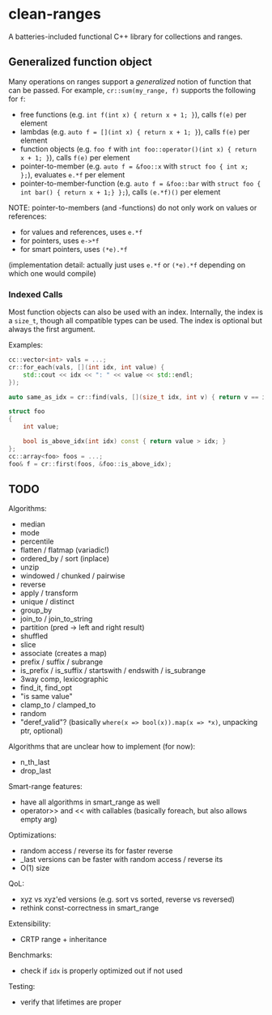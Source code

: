 # clean-ranges

A batteries-included functional C++ library for collections and ranges.


## Generalized function object

Many operations on ranges support a _generalized_ notion of function that can be passed.
For example, `cr::sum(my_range, f)` supports the following for `f`:

* free functions (e.g. `int f(int x) { return x + 1; }`), calls `f(e)` per element
* lambdas (e.g. `auto f = [](int x) { return x + 1; }`), calls `f(e)` per element
* function objects (e.g. `foo f` with `int foo::operator()(int x) { return x + 1; }`), calls `f(e)` per element
* pointer-to-member (e.g. `auto f = &foo::x` with `struct foo { int x; };`), evaluates `e.*f` per element
* pointer-to-member-function (e.g. `auto f = &foo::bar` with `struct foo { int bar() { return x + 1;} };`), calls `(e.*f)()` per element

NOTE: pointer-to-members (and -functions) do not only work on values or references:

* for values and references, uses `e.*f`
* for pointers, uses `e->*f`
* for smart pointers, uses `(*e).*f`

(implementation detail: actually just uses `e.*f` or `(*e).*f` depending on which one would compile)

### Indexed Calls

Most function objects can also be used with an index.
Internally, the index is a `size_t`, though all compatible types can be used.
The index is optional but always the first argument.

Examples:

```cpp
cc::vector<int> vals = ...;
cr::for_each(vals, [](int idx, int value) {
    std::cout << idx << ": " << value << std::endl;
});

auto same_as_idx = cr::find(vals, [](size_t idx, int v) { return v == idx; });

struct foo
{
    int value;

    bool is_above_idx(int idx) const { return value > idx; }
};
cc::array<foo> foos = ...;
foo& f = cr::first(foos, &foo::is_above_idx);
```


## TODO

Algorithms:

* median
* mode
* percentile
* flatten / flatmap (variadic!)
* ordered_by / sort (inplace)
* unzip
* windowed / chunked / pairwise
* reverse
* apply / transform
* unique / distinct
* group_by
* join_to / join_to_string
* partition (pred -> left and right result)
* shuffled
* slice
* associate (creates a map)
* prefix / suffix / subrange
* is_prefix / is_suffix / startswith / endswith / is_subrange
* 3way comp, lexicographic
* find_it, find_opt
* "is same value"
* clamp_to / clamped_to
* random
* "deref_valid"? (basically `where(x => bool(x)).map(x => *x)`, unpacking ptr, optional)

Algorithms that are unclear how to implement (for now):

* n_th_last
* drop_last

Smart-range features:

* have all algorithms in smart_range as well
* operator>> and << with callables (basically foreach, but also allows empty arg)

Optimizations:

* random access / reverse its for faster reverse
* _last versions can be faster with random access / reverse its
* O(1) size

QoL:

* xyz vs xyz'ed versions (e.g. sort vs sorted, reverse vs reversed)
* rethink const-correctness in smart_range

Extensibility:

* CRTP range + inheritance

Benchmarks:

* check if `idx` is properly optimized out if not used

Testing:

* verify that lifetimes are proper

